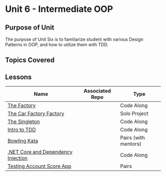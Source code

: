 # Unit 6 - Intermediate OOP

## Purpose of Unit

The purpose of Unit Six is to familiarize student with various Design Patterns in OOP, and how to utilize them with TDD.

## Topics Covered

## Lessons

| Name | Associated Repo | Type |
|------|-----------------|------|
| [The Factory](<!-- TODO -->) | <!-- TODO --> | Code Along |
| [The Car Factory Factory](<!-- TODO -->) | <!-- TODO --> | Solo Project |
| [The Singleton](<!-- TODO -->) | <!-- TODO --> | Code Along |
| [Intro to TDD](<!-- TODO -->) | <!-- TODO --> | Code Along |
| [Bowling Kata](<!-- TODO -->) | <!-- TODO --> | Pairs (with mentors) |
| [.NET Core and Dependency Injection](<!-- TODO -->) | <!-- TODO --> | Code Along |
| [Testing Account Score App](<!-- TODO -->) | <!-- TODO --> | Pairs |
